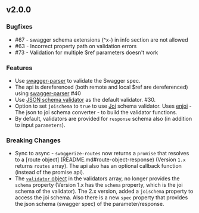 ## v2.0.0

### Bugfixes

- #67 - swagger schema extensions (^x-) in info section are not allowed
- #63 - Incorrect property path on validation errors
- #73 - Validation for multiple $ref parameters doesn't work

### Features

- Use [swagger-parser](https://github.com/BigstickCarpet/swagger-parser) to validate the Swagger spec.
- The api is dereferenced (both remote and local $ref are dereferenced) using [swagger-parser](https://github.com/BigstickCarpet/swagger-parser) #40
- Use [JSON schema validator](https://github.com/mafintosh/is-my-json-valid) as the default validator. #30.
- Option to set `joischema` to `true` to use [Joi](https://github.com/hapijs/joi) schema validator. Uses [enjoi](https://github.com/tlivings/enjoi) - The json to joi schema converter - to build the validator functions.
- By default, validators are provided for `response` schema also (in addition to input `parameters`).

### Breaking Changes

- Sync to async - `swaggerize-routes` now returns a `promise` that resolves to a [route object] (README.md#route-object-response) (Version `1.x` returns `routes` array). The api also has an optional callback function (instead of the promise api).
- The [`validator` object](README.md#validator-object) in the validators array, no longer provides the `schema` property (Version 1.x has the `schema` property, which is the joi schema of the validator). The 2.x version, added a `joischema` property to access the joi schema. Also there is a new `spec` property that provides the json schema (swagger spec) of the parameter/response.
